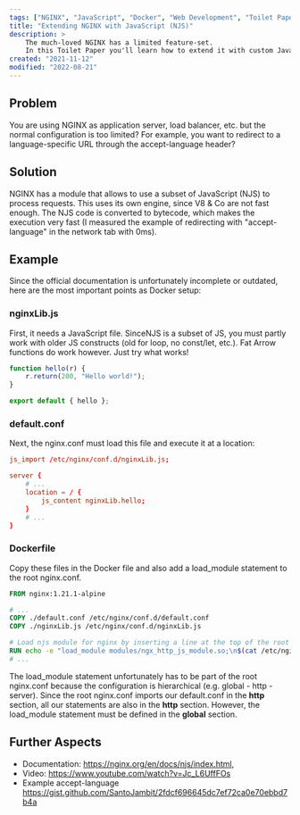 ```yaml
---
tags: ["NGINX", "JavaScript", "Docker", "Web Development", "Toilet Paper"]
title: "Extending NGINX with JavaScript (NJS)"
description: >
    The much-loved NGINX has a limited feature-set.
    In this Toilet Paper you'll learn how to extend it with custom JavaScript code (NJS).
created: "2021-11-12"
modified: "2022-08-21"
---
```


## Problem

You are using NGINX as application server, load balancer, etc. but the normal configuration is too limited? For example, you want to redirect to a language-specific URL through the accept-language header?

## Solution

NGINX has a module that allows to use a subset of JavaScript (NJS) to process requests. This uses its own engine, since V8 & Co are not fast enough. The NJS code is converted to bytecode, which makes the execution very fast (I measured the example of redirecting with "accept-language" in the network tab with 0ms).

## Example

Since the official documentation is unfortunately incomplete or outdated, here are the most important points as Docker setup:

### nginxLib.js

First, it needs a JavaScript file. SinceNJS is a subset of JS, you must partly work with older JS constructs (old for loop, no const/let, etc.). Fat Arrow functions do work however. Just try what works!

```js
function hello(r) {
    r.return(200, "Hello world!");
}

export default { hello };
```

### default.conf

Next, the nginx.conf must load this file and execute it at a location:

```conf
js_import /etc/nginx/conf.d/nginxLib.js;

server {
    # ...
    location = / {
        js_content nginxLib.hello;
    }
    # ...
}
```

### Dockerfile

Copy these files in the Docker file and also add a load_module statement to the root nginx.conf.

```dockerfile
FROM nginx:1.21.1-alpine

# ...
COPY ./default.conf /etc/nginx/conf.d/default.conf
COPY ./nginxLib.js /etc/nginx/conf.d/nginxLib.js

# Load njs module for nginx by inserting a line at the top of the root nginx.conf
RUN echo -e "load_module modules/ngx_http_js_module.so;\n$(cat /etc/nginx/nginx.conf)" > /etc/nginx/nginx.conf
# ...
```

The load_module statement unfortunately has to be part of the root nginx.conf because the configuration is hierarchical (e.g. global - http - server). Since the root nginx.conf imports our default.conf in the **http** section, all our statements are also in the **http** section. However, the load_module statement must be defined in the **global** section.

## Further Aspects

-   Documentation: https://nginx.org/en/docs/njs/index.html,
-   Video: https://www.youtube.com/watch?v=Jc_L6UffFOs
-   Example accept-language https://gist.github.com/SantoJambit/2fdcf696645dc7ef72ca0e70ebbd7b4a
